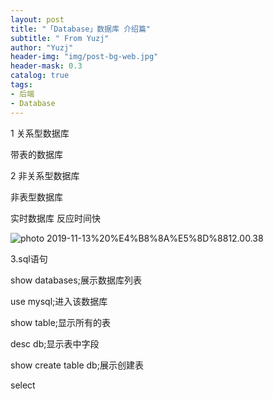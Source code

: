 ```yaml
---
layout: post
title: "「Database」数据库 介绍篇"
subtitle: " From Yuzj"
author: "Yuzj"
header-img: "img/post-bg-web.jpg"
header-mask: 0.3
catalog: true
tags:
- 后端
- Database
---
```


1 关系型数据库

带表的数据库

2 非关系型数据库

非表型数据库

实时数据库 反应时间快

![photo 2019-11-13%20%E4%B8%8A%E5%8D%8812.00.38](https://pg12138.oss-cn-beijing.aliyuncs.com/assets/in-post/2019-11-13/%E5%B1%8F%E5%B9%95%E5%BF%AB%E7%85%A7%202019-11-13%20%E4%B8%8A%E5%8D%8812.00.38.png)

3.sql语句

show databases;展示数据库列表

use mysql;进入该数据库

show table;显示所有的表

desc db;显示表中字段

show create table db;展示创建表

select